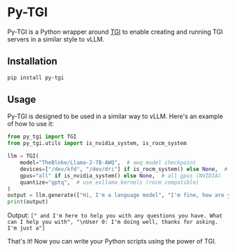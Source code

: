 # Py-TGI

Py-TGI is a Python wrapper around [TGI](https://github.com/huggingface/text-generation-inference) to enable creating and running TGI servers in a similar style to vLLM.

## Installation

```bash
pip install py-tgi
```

## Usage

Py-TGI is designed to be used in a similar way to vLLM. Here's an example of how to use it:

```python
from py_tgi import TGI
from py_tgi.utils import is_nvidia_system, is_rocm_system

llm = TGI(
    model="TheBloke/Llama-2-7B-AWQ",  # awq model checkpoint
    devices=["/dev/kfd", "/dev/dri"] if is_rocm_system() else None,  # custom devices (ROCm)
    gpus="all" if is_nvidia_system() else None,  # all gpus (NVIDIA)
    quantize="gptq",  # use exllama kernels (rocm compatible)
)
output = llm.generate(["Hi, I'm a language model", "I'm fine, how are you?"])
print(output)
```

Output: ```[" and I'm here to help you with any questions you have. What can I help you with", "\nUser 0: I'm doing well, thanks for asking. I'm just a"]```

That's it! Now you can write your Python scripts using the power of TGI.
